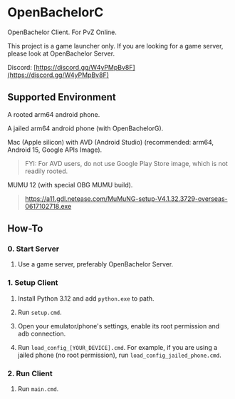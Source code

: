 # OpenBachelorC

OpenBachelor Client. For PvZ Online.

This project is a game launcher only. If you are looking for a game server, please look at OpenBachelor Server.

Discord: [https://discord.gg/W4yPMpBv8F](https://discord.gg/W4yPMpBv8F)


## Supported Environment

A rooted arm64 android phone.

A jailed arm64 android phone (with OpenBachelorG).

Mac (Apple silicon) with AVD (Android Studio) (recommended: arm64, Android 15, Google APIs Image).

> FYI: For AVD users, do not use Google Play Store image, which is not readily rooted.

MUMU 12 (with special OBG MUMU build).

> https://a11.gdl.netease.com/MuMuNG-setup-V4.1.32.3729-overseas-0617102718.exe

## How-To

### 0. Start Server

1. Use a game server, preferably OpenBachelor Server.

### 1. Setup Client

1. Install Python 3.12 and add `python.exe` to path.

2. Run `setup.cmd`.

3. Open your emulator/phone's settings, enable its root permission and adb connection.

4. Run `load_config_[YOUR_DEVICE].cmd`. For example, if you are using a jailed phone (no root permission), run `load_config_jailed_phone.cmd`.

### 2. Run Client

1. Run `main.cmd`.


